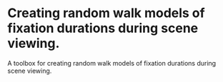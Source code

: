 # Creating random walk models of fixation durations during scene viewing.
A toolbox for creating random walk models of fixation durations during scene viewing.




